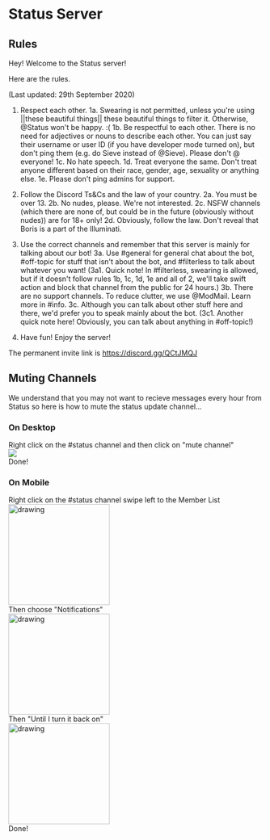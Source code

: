 # Status Server
## Rules
Hey! Welcome to the Status server!

Here are the rules.

(Last updated: 29th September 2020)

1. Respect each other.
1a. Swearing is not permitted, unless you're using ||these beautiful things|| these beautiful things to filter it. Otherwise, @Status won't be happy. :(
1b. Be respectful to each other. There is no need for adjectives or nouns to describe each other. You can just say their username or user ID (if you have developer mode turned on), but don't ping them (e.g. do Sieve instead of @Sieve). Please don't @ everyone!
1c. No hate speech.
1d. Treat everyone the same. Don't treat anyone different based on their race, gender, age, sexuality or anything else.
1e. Please don't ping admins for support. 

2. Follow the Discord Ts&Cs and the law of your country.
2a. You must be over 13.
2b. No nudes, please. We're not interested.
2c. NSFW channels (which there are none of, but could be in the future (obviously without nudes)) are for 18+ only!
2d. Obviously, follow the law. Don't reveal that Boris is a part of the Illuminati.

3. Use the correct channels and remember that this server is mainly for talking about our bot!
3a. Use #general for general chat about the bot, #off-topic for stuff that isn't about the bot, and #filterless to talk about whatever you want!
(3a1. Quick note! In #filterless, swearing is allowed, but if it doesn't follow rules 1b, 1c, 1d, 1e and all of 2, we'll take swift action and block that channel from the public for 24 hours.)
3b. There are no support channels. To reduce clutter, we use @ModMail. Learn more in #info.
3c. Although you can talk about other stuff here and there, we'd prefer you to speak mainly about the bot.
(3c1. Another quick note here! Obviously, you can talk about anything in #off-topic!)

4. Have fun! Enjoy the server!


The permanent invite link is https://discord.gg/QCtJMQJ

## Muting Channels
We understand that you may not want to recieve messages every hour from Status so here is how to mute the status update channel...

### On Desktop
Right click on the #status channel and then click on "mute channel"<br />
![](https://i.imgur.com/V4FKZ1U.png)<br />
Done!

### On Mobile
Right click on the #status channel swipe left to the Member List
<br />
<img src="https://media.discordapp.net/attachments/642839321652494338/768861632440172559/image0.png" alt="drawing" width="200"/><br />
Then choose "Notifications"
<br />
<img src="https://media.discordapp.net/attachments/642839321652494338/768861633048084510/image1.png" alt="drawing" width="200"/><br />
Then "Until I turn it back on"
<br />
<img src="https://media.discordapp.net/attachments/642839321652494338/768861633329233950/image2.png" alt="drawing" width="200"/><br />
Done!
